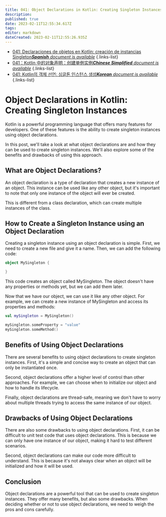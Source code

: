 ```yaml
---
title: 041: Object Declarations in Kotlin: Creating Singleton Instances
description: 
published: true
date: 2023-02-11T12:55:34.617Z
tags: 
editor: markdown
dateCreated: 2023-02-11T12:55:26.935Z
---
```


- [041: Declaraciones de objetos en Kotlin: creación de instancias Singleton***Spanish** document is available*](/es/Knowledge-base/Kotlin/Learning/041-object-declarations-in-kotlin-creating-singleton-instances)
{.links-list}
- [041：Kotlin 中的对象声明：创建单例实例***Chinese Simplified** document is available*](/zh/Knowledge-base/Kotlin/Learning/041-object-declarations-in-kotlin-creating-singleton-instances)
{.links-list}
- [041: Kotlin의 객체 선언: 싱글톤 인스턴스 생성***Korean** document is available*](/ko/Knowledge-base/Kotlin/Learning/041-object-declarations-in-kotlin-creating-singleton-instances)
{.links-list}


# Object Declarations in Kotlin: Creating Singleton Instances

Kotlin is a powerful programming language that offers many features for developers. One of these features is the ability to create singleton instances using object declarations.

In this post, we'll take a look at what object declarations are and how they can be used to create singleton instances. We'll also explore some of the benefits and drawbacks of using this approach.

## What are Object Declarations?

An object declaration is a type of declaration that creates a new instance of an object. This instance can be used like any other object, but it's important to note that only one instance of the object will ever be created.

This is different from a class declaration, which can create multiple instances of the class.

## How to Create a Singleton Instance using an Object Declaration

Creating a singleton instance using an object declaration is simple. First, we need to create a new file and give it a name. Then, we can add the following code:

```kotlin
object MySingleton {

}
```

This code creates an object called MySingleton. The object doesn't have any properties or methods yet, but we can add them later.

Now that we have our object, we can use it like any other object. For example, we can create a new instance of MySingleton and access its properties and methods:

```kotlin
val mySingleton = MySingleton()

mySingleton.someProperty = "value"
mySingleton.someMethod()
```

## Benefits of Using Object Declarations

There are several benefits to using object declarations to create singleton instances. First, it's a simple and concise way to create an object that can only be instantiated once.

Second, object declarations offer a higher level of control than other approaches. For example, we can choose when to initialize our object and how to handle its lifecycle.

Finally, object declarations are thread-safe, meaning we don't have to worry about multiple threads trying to access the same instance of our object.

## Drawbacks of Using Object Declarations

There are also some drawbacks to using object declarations. First, it can be difficult to unit test code that uses object declarations. This is because we can only have one instance of our object, making it hard to test different scenarios.

Second, object declarations can make our code more difficult to understand. This is because it's not always clear when an object will be initialized and how it will be used.

## Conclusion

Object declarations are a powerful tool that can be used to create singleton instances. They offer many benefits, but also some drawbacks. When deciding whether or not to use object declarations, we need to weigh the pros and cons carefully.